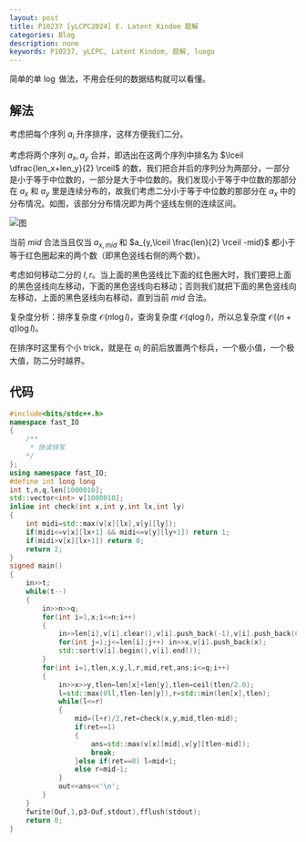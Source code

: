 ```yaml
---
layout: post
title: P10237 [yLCPC2024] E. Latent Kindom 题解
categories: Blog
description: none
keywords: P10237, yLCPC, Latent Kindom, 题解, luogu
---
```


简单的单 $\log$ 做法，不用会任何的数据结构就可以看懂。

## 解法

考虑把每个序列 $a_i$ 升序排序，这样方便我们二分。

考虑将两个序列 $a_x,a_y$ 合并，即选出在这两个序列中排名为 $\lceil \dfrac{len_x+len_y}{2} \rceil$ 的数，我们把合并后的序列分为两部分，一部分是小于等于中位数的，一部分是大于中位数的。我们发现小于等于中位数的那部分在 $a_x$ 和 $a_y$ 里是连续分布的，故我们考虑二分小于等于中位数的那部分在 $a_x$ 中的分布情况。如图，该部分分布情况即为两个竖线左侧的连续区间。

![图](https://cdn.luogu.com.cn/upload/image_hosting/712q3kkw.png)

当前 $mid$ 合法当且仅当 $a_{x,mid}$ 和 $a_{y,\lceil \frac{len}{2} \rceil -mid}$ 都小于等于红色圈起来的两个数（即黑色竖线右侧的两个数）。

考虑如何移动二分的 $l,r$。当上面的黑色竖线比下面的红色圈大时，我们要把上面的黑色竖线向左移动，下面的黑色竖线向右移动；否则我们就把下面的黑色竖线向左移动，上面的黑色竖线向右移动，直到当前 $mid$ 合法。

复杂度分析：排序复杂度 $\mathcal{O}(n \log l)$，查询复杂度 $\mathcal{O}(q \log l)$，所以总复杂度 $\mathcal{O}((n+q) \log l)$。

在排序时这里有个小 trick，就是在 $a_i$ 的前后放置两个标兵，一个极小值，一个极大值，防二分时越界。

## 代码

```cpp
#include<bits/stdc++.h>
namespace fast_IO
{
    /**
     * 快读快写
    */
};
using namespace fast_IO;
#define int long long
int t,n,q,len[1000010];
std::vector<int> v[1000010];
inline int check(int x,int y,int lx,int ly)
{
    int midi=std::max(v[x][lx],v[y][ly]);
    if(midi<=v[x][lx+1] && midi<=v[y][ly+1]) return 1;
    if(midi>v[x][lx+1]) return 0;
    return 2;
}
signed main()
{
    in>>t;
    while(t--)
    {
        in>>n>>q;
        for(int i=1,x;i<=n;i++)
        {
            in>>len[i],v[i].clear(),v[i].push_back(-1),v[i].push_back(0x7fffffffffffffff);
            for(int j=1;j<=len[i];j++) in>>x,v[i].push_back(x);
            std::sort(v[i].begin(),v[i].end());
        }
        for(int i=1,tlen,x,y,l,r,mid,ret,ans;i<=q;i++)
        {
            in>>x>>y,tlen=len[x]+len[y],tlen=ceil(tlen/2.0);
            l=std::max(0ll,tlen-len[y]),r=std::min(len[x],tlen);
            while(l<=r)
            {
                mid=(l+r)/2,ret=check(x,y,mid,tlen-mid);
                if(ret==1)
                {
                    ans=std::max(v[x][mid],v[y][tlen-mid]);
                    break;
                }else if(ret==0) l=mid+1;
                else r=mid-1;
            }
            out<<ans<<'\n';
        }
    }
    fwrite(Ouf,1,p3-Ouf,stdout),fflush(stdout);
    return 0;
}
```
